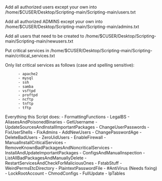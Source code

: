 
Add all authorized users except your own into /home/$CUSER/Desktop/Scripting-main/Scripting-main/users.txt

Add all authorized ADMINS except your own into /home/$CUSER/Desktop/Scripting-main/Scripting-main/admins.txt

Add all users that need to be created to /home/$CUSER/Desktop/Scripting-main/Scripting-main/newusers.txt

Put critical services in /home/$CUSER/Desktop/Scripting-main/Scripting-main/critical_services.txt

  Only list critical services as follows (case and spelling sensitive):
      
          - apache2
          - mysql
          - ssh
          - samba
          - vsftpd
          - proftpd
          - ncftp
          - tnftp
          - tftp

  Everything this Script does: 
          - FormattingFunctions
          - LegalBS
          - AliasesAndPoisonedBinaries
          - GetUsername
          - UpdateSourcesAndInstallImportantPackages
          - ChangeUserPasswords
          - FixUserShells
          - FixAdmins
          - AddNewUsers
          - ChangePasswordAge
          - DeleteBadUsers
          - ZeroUidUsers
          - EnableFirewall
          - ManualInstallCriticalServices
          - RemoveKnownBadPackagesAndNoncriticalServices
          - InstallAndUpdateImportantPackages
          - ConfigsAndManualInspection
          - ListAllBadPackagesAndManuallyDelete
          - RestartServicesAndCheckForMaliciousOnes
          - FstabStuff
          - WeirdPermsEtcDirectory
          - PlaintextPasswordFile
          - #AntiVirus (Needs fixing)
          - LockRootAccount
          - ChmodConfigs
          - FullUpdate
          - IpTables
